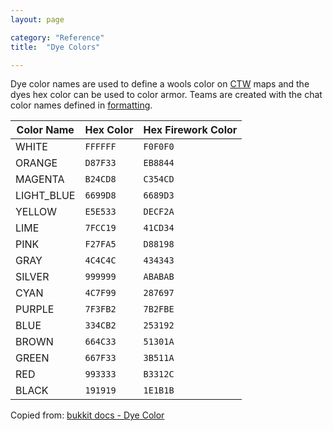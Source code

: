 ```yaml
---
layout: page

category: "Reference"
title:  "Dye Colors"

---
```


Dye color names are used to define a wools color on [CTW](/modules/gamemode_ctw) maps and the dyes hex color can be used to color armor. Teams are created with the chat color names defined in [formatting](/reference/formatting#chatColors).

<div class='table-responsive'>
  <table class='table table-striped table-condensed'>
    <thead>
      <tr>
        <th>Color Name</th>
        <th>Hex Color</th>
        <th>Hex Firework Color</th>
      </tr>
    </thead>
    <tbody>
      <tr>
        <td><span class="label dye white-dye">WHITE</span></td>
        <td>
          <code>FFFFFF</code>
        </td>
        <td>
          <code>F0F0F0</code>
        </td>
      </tr>
      <tr>
        <td><span class="label dye orange-dye">ORANGE</span></td>
        <td>
          <code>D87F33</code>
        </td>
        <td>
          <code>EB8844</code>
        </td>
      </tr>
      <tr>
        <td><span class="label dye magenta-dye">MAGENTA</span></td>
        <td>
          <code>B24CD8</code>
        </td>
        <td>
          <code>C354CD</code>
        </td>
      </tr>
      <tr>
        <td><span class="label dye light-blue-dye">LIGHT_BLUE</span></td>
        <td>
          <code>6699D8</code>
        </td>
        <td>
          <code>6689D3</code>
        </td>
      </tr>
      <tr>
        <td><span class="label dye yellow-dye">YELLOW</span></td>
        <td>
          <code>E5E533</code>
        </td>
        <td>
          <code>DECF2A</code>
        </td>
      </tr>
      <tr>
        <td><span class="label dye lime-dye">LIME</span></td>
        <td>
          <code>7FCC19</code>
        </td>
        <td>
          <code>41CD34</code>
        </td>
      </tr>
      <tr>
        <td><span class="label dye pink-dye">PINK</span></td>
        <td>
          <code>F27FA5</code>
        </td>
        <td>
          <code>D88198</code>
        </td>
      </tr>
      <tr>
        <td><span class="label dye grey-dye">GRAY</span></td>
        <td>
          <code>4C4C4C</code>
        </td>
        <td>
          <code>434343</code>
        </td>
      </tr>
      <tr>
        <td><span class="label dye silver-dye">SILVER</span></td>
        <td>
          <code>999999</code>
        </td>
        <td>
          <code>ABABAB</code>
        </td>
      </tr>
      <tr>
        <td><span class="label dye cyan-dye">CYAN</span></td>
        <td>
          <code>4C7F99</code>
        </td>
        <td>
          <code>287697</code>
        </td>
      </tr>
      <tr>
        <td><span class="label dye purple-dye">PURPLE</span></td>
        <td>
          <code>7F3FB2</code>
        </td>
        <td>
          <code>7B2FBE</code>
        </td>
      </tr>
      <tr>
        <td><span class="label dye blue-dye">BLUE</span></td>
        <td>
          <code>334CB2</code>
        </td>
        <td>
          <code>253192</code>
        </td>
      </tr>
      <tr>
        <td><span class="label dye brown-dye">BROWN</span></td>
        <td>
          <code>664C33</code>
        </td>
        <td>
          <code>51301A</code>
        </td>
      </tr>
      <tr>
        <td><span class="label dye green-dye">GREEN</span></td>
        <td>
          <code>667F33</code>
        </td>
        <td>
          <code>3B511A</code>
        </td>
      </tr>
      <tr>
        <td><span class="label dye red-dye">RED</span></td>
        <td>
          <code>993333</code>
        </td>
        <td>
          <code>B3312C</code>
        </td>
      </tr>
      <tr>
        <td><span class="label dye black-dye">BLACK</span></td>
        <td>
          <code>191919</code>
        </td>
        <td>
          <code>1E1B1B</code>
        </td>
      </tr>
    </tbody>
  </table>
</div>

Copied from: [bukkit docs - Dye Color](https://hub.spigotmc.org/javadocs/bukkit/org/bukkit/DyeColor.html)
